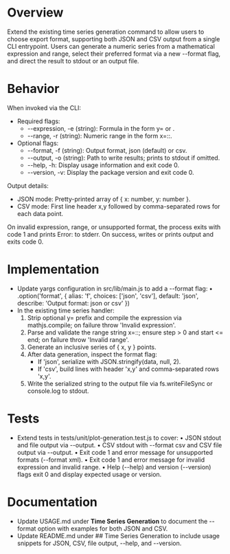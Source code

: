 # Overview

Extend the existing time series generation command to allow users to choose export format, supporting both JSON and CSV output from a single CLI entrypoint. Users can generate a numeric series from a mathematical expression and range, select their preferred format via a new --format flag, and direct the result to stdout or an output file.

# Behavior

When invoked via the CLI:

- Required flags:
  - --expression, -e (string): Formula in the form y=<expression> or <expression>.
  - --range, -r (string): Numeric range in the form x=<start>:<end>:<step>.
- Optional flags:
  - --format, -f (string): Output format, json (default) or csv.
  - --output, -o (string): Path to write results; prints to stdout if omitted.
  - --help, -h: Display usage information and exit code 0.
  - --version, -v: Display the package version and exit code 0.

Output details:
- JSON mode: Pretty-printed array of { x: number, y: number }.
- CSV mode: First line header x,y followed by comma-separated rows for each data point.

On invalid expression, range, or unsupported format, the process exits with code 1 and prints Error: <message> to stderr. On success, writes or prints output and exits code 0.

# Implementation

- Update yargs configuration in src/lib/main.js to add a --format flag:
  • .option('format', { alias: 'f', choices: ['json', 'csv'], default: 'json', describe: 'Output format: json or csv' })
- In the existing time series handler:
  1. Strip optional y= prefix and compile the expression via mathjs.compile; on failure throw 'Invalid expression'.
  2. Parse and validate the range string x=<start>:<end>:<step>; ensure step > 0 and start <= end; on failure throw 'Invalid range'.
  3. Generate an inclusive series of { x, y } points.
  4. After data generation, inspect the format flag:
     - If 'json', serialize with JSON.stringify(data, null, 2).
     - If 'csv', build lines with header 'x,y' and comma-separated rows 'x,y'.
  5. Write the serialized string to the output file via fs.writeFileSync or console.log to stdout.

# Tests

- Extend tests in tests/unit/plot-generation.test.js to cover:
  • JSON stdout and file output via --output.
  • CSV stdout with --format csv and CSV file output via --output.
  • Exit code 1 and error message for unsupported formats (--format xml).
  • Exit code 1 and error message for invalid expression and invalid range.
  • Help (--help) and version (--version) flags exit 0 and display expected usage or version.

# Documentation

- Update USAGE.md under **Time Series Generation** to document the --format option with examples for both JSON and CSV.
- Update README.md under ## Time Series Generation to include usage snippets for JSON, CSV, file output, --help, and --version.
